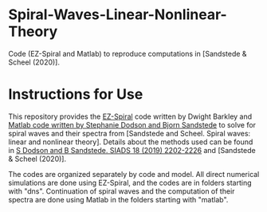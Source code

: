 # Spiral-Waves-Linear-Nonlinear-Theory
Code (EZ-Spiral and Matlab) to reproduce computations in [Sandstede &amp; Scheel (2020)].

# Instructions for Use

This repository provides the [EZ-Spiral](http://homepages.warwick.ac.uk/~masax/Software/ez_software.html) code written by Dwight Barkley and [Matlab code written by Stephanie Dodson and Bjorn Sandstede](https://github.com/sandstede-lab/Spiral-Waves-Boundary-Sinks-and-Spectra) to solve for spiral waves and their spectra from [Sandstede and Scheel. Spiral waves: linear and nonlinear theory]. Details about the methods used can be found in [S Dodson and B Sandstede. SIADS 18 (2019) 2202-2226](http://dx.doi.org/10.1137/19M1264813) and [Sandstede &amp; Scheel (2020)].

The codes are organized separately by code and model. All direct numerical simulations are done using EZ-Spiral, and the codes are in folders starting with "dns". Continuation of spiral waves and the computation of their spectra are done using Matlab in the folders starting with "matlab".
